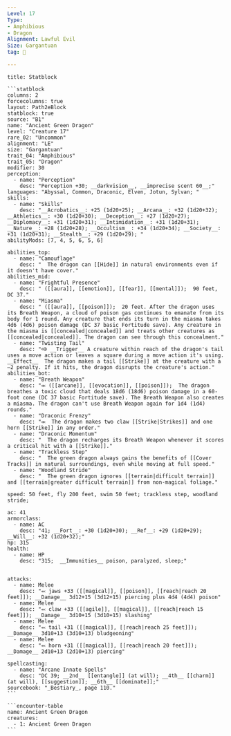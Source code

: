 ```yaml
---
Level: 17
Type:
- Amphibious
- Dragon
Alignment: Lawful Evil
Size: Gargantuan
tag: 👹

---
```


````ad-info
title: Statblock

```statblock
columns: 2
forcecolumns: true
layout: Path2eBlock
statblock: true
source: "B1"
name: "Ancient Green Dragon"
level: "Creature 17"
rare_02: "Uncommon"
alignment: "LE"
size: "Gargantuan"
trait_04: "Amphibious"
trait_05: "Dragon"
modifier: 30
perception:
  - name: "Perception"
    desc: "Perception +30; __darkvision__, __imprecise scent 60__;"
languages: "Abyssal, Common, Draconic, Elven, Jotun, Sylvan; "
skills:
  - name: "Skills"
    desc: "__Acrobatics__: +25 (1d20+25); __Arcana__: +32 (1d20+32); __Athletics__: +30 (1d20+30); __Deception__: +27 (1d20+27); __Diplomacy__: +31 (1d20+31); __Intimidation__: +31 (1d20+31); __Nature__: +28 (1d20+28); __Occultism__: +34 (1d20+34); __Society__: +31 (1d20+31); __Stealth__: +29 (1d20+29); "
abilityMods: [7, 4, 5, 6, 5, 6]

abilities_top:
  - name: "Camouflage"
    desc: "  The dragon can [[Hide]] in natural environments even if it doesn't have cover."
abilities_mid:
  - name: "Frightful Presence"
    desc: " ([[aura]], [[emotion]], [[fear]], [[mental]]);  90 feet, DC 37."
  - name: "Miasma"
    desc: " ([[aura]], [[poison]]);  20 feet. After the dragon uses its Breath Weapon, a cloud of poison gas continues to emanate from its body for 1 round. Any creature that ends its turn in the miasma takes 4d6 (4d6) poison damage (DC 37 basic Fortitude save). Any creature in the miasma is [[concealed|concealed]] and treats other creatures as [[concealed|concealed]]. The dragon can see through this concealment."
  - name: "Twisting Tail"
    desc: "⬲ __Trigger__ A creature within reach of the dragon's tail uses a move action or leaves a square during a move action it's using. __Effect__  The dragon makes a tail [[Strike]] at the creature with a –2 penalty. If it hits, the dragon disrupts the creature's action."
abilities_bot:
  - name: "Breath Weapon"
    desc: "⬺ ([[arcane]], [[evocation]], [[poison]]);  The dragon breathes a toxic cloud that deals 18d6 (18d6) poison damage in a 60-foot cone (DC 37 basic Fortitude save). The Breath Weapon also creates a miasma. The dragon can't use Breath Weapon again for 1d4 (1d4) rounds."
  - name: "Draconic Frenzy"
    desc: "⬺  The dragon makes two claw [[Strike|Strikes]] and one horn [[Strike]] in any order."
  - name: "Draconic Momentum"
    desc: "  The dragon recharges its Breath Weapon whenever it scores a critical hit with a [[Strike]]."
  - name: "Trackless Step"
    desc: "  The green dragon always gains the benefits of [[Cover Tracks]] in natural surroundings, even while moving at full speed."
  - name: "Woodland Stride"
    desc: "  The green dragon ignores [[terrain|difficult terrain]] and [[terrain|greater difficult terrain]] from non-magical foliage."

speed: 50 feet, fly 200 feet, swim 50 feet; trackless step, woodland stride;

ac: 41
armorclass:
  - name: AC
    desc: "41; __Fort__: +30 (1d20+30); __Ref__: +29 (1d20+29); __Will__: +32 (1d20+32);"
hp: 315
health:
  - name: HP
    desc: "315;  __Immunities__ poison, paralyzed, sleep;"


attacks:
  - name: Melee
    desc: "⬻ jaws +33 ([[magical]], [[poison]], [[reach|reach 20 feet]]); __Damage__ 3d12+15 (3d12+15) piercing plus 4d4 (4d4) poison"
  - name: Melee
    desc: "⬻ claw +33 ([[agile]], [[magical]], [[reach|reach 15 feet]]); __Damage__ 3d10+15 (3d10+15) slashing"
  - name: Melee
    desc: "⬻ tail +31 ([[magical]], [[reach|reach 25 feet]]); __Damage__ 3d10+13 (3d10+13) bludgeoning"
  - name: Melee
    desc: "⬻ horn +31 ([[magical]], [[reach|reach 20 feet]]); __Damage__ 2d10+13 (2d10+13) piercing"

spellcasting:
  - name: "Arcane Innate Spells"
    desc: "DC 39; __2nd__ [[entangle]] (at will); __4th__ [[charm]] (at will), [[suggestion]]; __6th__ [[dominate]];"
sourcebook: "_Bestiary_, page 110."
```

```encounter-table
name: Ancient Green Dragon
creatures:
  - 1: Ancient Green Dragon
```

````


